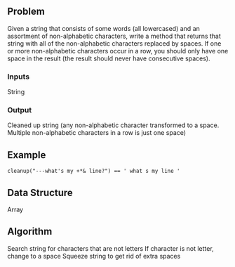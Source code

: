 ## Problem

Given a string that consists of some words (all lowercased) and an assortment of
non-alphabetic characters, write a method that returns that string with all of
the non-alphabetic characters replaced by spaces. If one or more non-alphabetic
characters occur in a row, you should only have one space in the result (the
result should never have consecutive spaces).

### Inputs

String

### Output

Cleaned up string (any non-alphabetic character transformed to a space. Multiple
non-alphabetic characters in a row is just one space)

## Example

`
cleanup("---what's my +*& line?") == ' what s my line '
`

## Data Structure

Array

## Algorithm

Search string for characters that are not letters
If character is not letter, change to a space
Squeeze string to get rid of extra spaces
